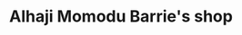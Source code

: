 ---
title: "Alhaji Momodu Barrie's shop"
url: /jojoima/alhaji-momodu-barries-shop/
shop: convenience
---